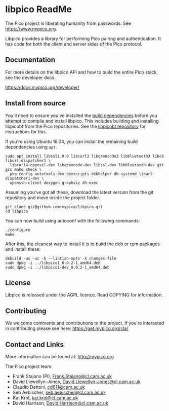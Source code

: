 # libpico ReadMe

The Pico project is liberating humanity from passwords. See https://www.mypico.org.

Libpico provides a library for performing Pico pairing and authentication. It has code for both the client and server sides of the Pico protocol.

## Documentation

For more details on the libpico API and how to build the entire Pico stack, see the developer docs.

https://docs.mypico.org/developer/

## Install from source

You'll need to ensure you've installed the [build dependencies](https://docs.mypico.org/developer/libpico/#deps) before you attempt to compile and install libpico. This includes building and installing libpicobt from the Pico repositories. See the [libpicobt repository](https://github.com/mypico/libpicobt) for instructions for this.

If you're using Ubuntu 16.04, you can install the remaining build dependencies using `apt`.

```
sudo apt install libssl1.0.0 libcurl3 libqrencode3 libbluetooth3 libc6 liburl-dispatcher1 \
  libcurl4-openssl-dev libqrencode-dev libssl-dev libbluetooth-dev git gcc make check \
  pkg-config autotools-dev devscripts debhelper dh-systemd liburl-dispatcher1-dev \
  openssh-client doxygen graphviz dh-exec
```

Assuming you've got all these, download the latest version from the git repository and move inside the project folder.

```
git clone git@github.com:mypico/libpico.git
cd libpico
```

You can now build using autoconf with the following commands:

```
./configure
make
```

After this, the cleanest way to install it is to build the deb or rpm packages and install these:

```
debuild -us -uc -b --lintian-opts -X changes-file
sudo dpkg -i ../libpico1_0.0.2-1_amd64.deb
sudo dpkg -i ../libpico1-dev_0.0.2-1_amd64.deb
```

## License

Libpico is released under the AGPL licence. Read COPYING for information.

## Contributing

We welcome comments and contributions to the project. If you're interested in contributing please see here: https://get.mypico.org/cla/

## Contact and Links

More information can be found at: http://mypico.org

The Pico project team:
 * Frank Stajano (PI), Frank.Stajano@cl.cam.ac.uk
 * David Llewellyn-Jones, David.Llewellyn-Jones@cl.cam.ac.uk
 * Claudio Dettoni, cd611@cam.ac.uk
 * Seb Aebischer, seb.aebischer@cl.cam.ac.uk
 * Kat Krol, kat.krol@cl.cam.ac.uk
 * David Harrison, David.Harrison@cl.cam.ac.uk

